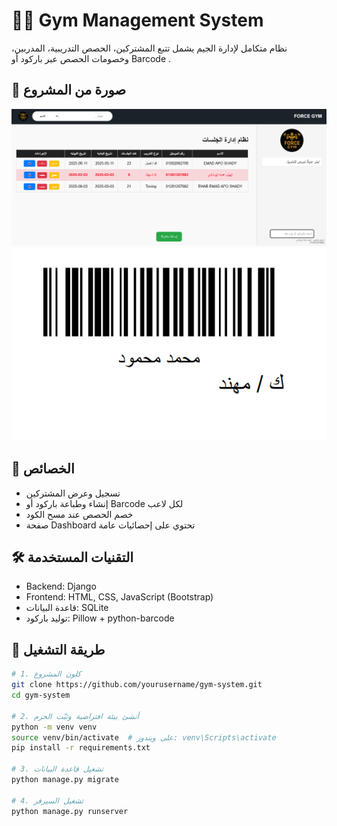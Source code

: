 # 🏋️‍♂️ Gym Management System

نظام متكامل لإدارة الجيم يشمل تتبع المشتركين، الحصص التدريبية، المدربين، وخصومات الحصص عبر باركود أو Barcode .
## 📸 صورة من المشروع

![screenshot](Gym.png)
![screenshot](code.png)


## 🚀 الخصائص

- تسجيل وعرض المشتركين
- إنشاء وطباعة باركود أو  Barcode لكل لاعب
- خصم الحصص عند مسح الكود
- صفحة Dashboard تحتوي على إحصائيات عامة


## 🛠️ التقنيات المستخدمة

- Backend: Django 
- Frontend: HTML, CSS, JavaScript (Bootstrap)
- قاعدة البيانات: SQLite  
- توليد باركود: Pillow + python-barcode

## 🔧 طريقة التشغيل

```bash
# 1. كلون المشروع
git clone https://github.com/yourusername/gym-system.git
cd gym-system

# 2. أنشئ بيئة افتراضية وثبّت الحزم
python -m venv venv
source venv/bin/activate  # على ويندوز: venv\Scripts\activate
pip install -r requirements.txt

# 3. تشغيل قاعدة البيانات
python manage.py migrate

# 4. تشغيل السيرفر
python manage.py runserver

